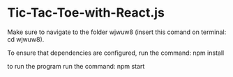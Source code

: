 # Tic-Tac-Toe-with-React.js

Make sure to navigate to the folder wjwuw8 (insert this comand on terminal: cd wjwuw8).

To ensure that dependencies are configured, run the command: npm install 

to run the program run the command: npm start
